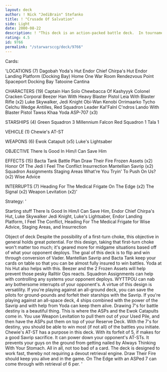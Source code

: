 ```yaml
---
layout: deck
author: ! Nick "JediBrain" Stefanko
title: ! "Crusade Of Salvation"
side: Light
date: 2000-08-22
description: ! "This deck is an action-packed battle deck.  In tournament play, this deck performed beautifully and ran quite fast."
rating: 4.5
id: 9766
permalink: "/starwarsccg/deck/9766"
---
```

Cards: 

'LOCATIONS (7)
Dagobah Yoda's Hut
Endor Chief Chirpa's Hut
Endor Landing Platform (Docking Bay)
Home One War Room
Rendezvous Point
Spaceport Docking Bay
Tatooine Cantina

CHARACTERS (19)
Captain Han Solo
Chewbacca Of Kashyyyk
Colonel Cracken
Corporal Beezer
Han With Heavy Blaster Pistol
Leia With Blaster Rifle (x2)
Luke Skywalker, Jedi Knight
Obi-Wan Kenobi
Orrimaarko
Tycho Celchu
Wedge Antilles, Red Squadron Leader
Kal'Falnl C'ndros
Lando With Blaster Pistol
Tawss Khaa
Yoda
ASP-707 (x3)

STARSHIPS (4)
Green Squadron 3
Millennium Falcon
Red Squadron 1
Tala 1

VEHICLE (1)
Chewie's AT-ST

WEAPONS (6)
Ewok Catapult (x5)
Luke's Lightsaber

OBJECTIVE
There Is Good In Him/I Can Save Him

EFFECTS (15)
Bacta Tank
Battle Plan
Draw Their Fire
Frozen Assets (x2)
Honor Of The Jedi
I Feel The Conflict
Insurrection
Mantellian Savrip (x2)
Squadron Assignments
Staging Areas
What're You Tryin' To Push On Us? (x2)
Wise Advice

INTERRUPTS (7)
Heading For The Medical Frigate
On The Edge (x2)
The Signal (x2)
Weapon Levitation (x2)'

Strategy: '

Starting stuff
There Is Good In Him/I Can Save Him, Endor Chief Chirpa's Hut, Luke Skywalker Jedi Knight, Luke's Lightsaber, Endor Landing Platform, I Feel The Conflict, Heading For The Medical Frigate for Wise Advice, Staging Areas, and Insurrection

Object of deck
Despite the possibility of a first-turn choke, this objective in general holds great potential.  For this design, taking that first-turn choke won't matter too much; it's geared more for midgame situations based off of what your opponent deploys.
The goal of this deck is to flip and win through conversion of Vader.  Mantellian Savrip and Bacta Tank keep your cards on table so that you can be almost fully insured to win battles.  Yoda at his Hut also helps with this. Beezer and the 2 Frozen Assets will help prevent those pesky Ralltiir Ops reacts.  Squadron Assignments can help with controlling any systems your opponent deploys.  WYTTPOU can nab any bothersome interrupts of your opponent's.
A virtue of this design is versatility.  If you're playing against an all-ground deck, you can save the pilots for ground-pounds and forfeit their starships with the Savrip.	If you're playing against an all-space deck, 4 ships combined with the power of the Savrip and with help from Yoda can keep them alive.
Drawing 7's for battle destiny is a beautiful thing.  This is where the ASPs and the Ewok Catapults come in.  You use Weapon Levitation to pull them out of your Used Pile, and then have the ASPs put them on top of your Reserve Deck.  With the 7's for destiny, you should be able to win most (if not all) of the battles you initiate.
Chewie's AT-ST has a purpose in this deck.  With its forfeit of 5, if makes for a good Savrip sacrifice.  It can power down your opponent's AT-STs.  It prevents your guys on the ground from getting nailed by Always Thinking With Your Stomach.  All in all, not too bad of a card.
The deck is designed to work fast, thereby not requiring a devout retrieval engine.  Draw Their Fire should keep you alive and in the game.  On The Edge with an ASPed 7 can come through with retrieval of 6 per.
'
